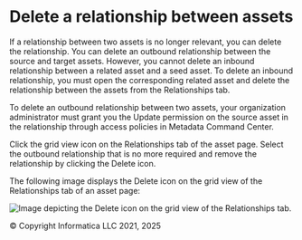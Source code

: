 # Delete a relationship between assets
If a relationship between two assets is no longer relevant, you can delete the relationship. You can delete an outbound relationship between the source and target assets. However, you cannot delete an inbound relationship between a related asset and a seed asset. To delete an inbound relationship, you must open the corresponding related asset and delete the relationship between the assets from the Relationships tab.

To delete an outbound relationship between two assets, your organization administrator must grant you the Update permission on the source asset in the relationship through access policies in Metadata Command Center.

Click the grid view icon on the Relationships tab of the asset page. Select the outbound relationship that is no more required and remove the relationship by clicking the Delete icon.

The following image displays the Delete icon on the grid view of the Relationships tab of an asset page:

![Image depicting the Delete icon on the grid view of the Relationships tab.](https://onlinehelp.informatica.com/iics/prod/dgc/en/aa-asset-discovery/images/GUID-852A1FDF-714D-43C6-BE81-01E0171DBD59-low.png)

© Copyright Informatica LLC 2021, 2025
